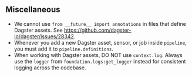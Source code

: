 ## Miscellaneous

- We cannot use `from __future__ import annotations` in files that define Dagster assets. See
  <https://github.com/dagster-io/dagster/issues/28342>.
- Whenever you add a new Dagster asset, sensor, or job inside `pipeline`, you must add it to
  `pipeline.definitions`.
- When working with Dagster assets, DO NOT use `context.log`. Always use the `logger` from
  `foundation.logs:get_logger` instead for consistent logging across the codebase.

